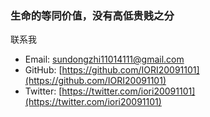 ### 生命的等同价值，没有高低贵贱之分

联系我
* Email: [sundongzhi11014111@gmail.com](mailTo:sundongzhi11014111@gmail.com)
* GitHub: [https://github.com/IORI20091101](https://github.com/IORI20091101)
* Twitter: [https://twitter.com/iori20091101](https://twitter.com/iori20091101)

<!--
**IORI20091101/IORI20091101** is a ✨ _special_ ✨ repository because its `README.md` (this file) appears on your GitHub profile.

Here are some ideas to get you started:

- 🔭 I’m currently working on ...
- 🌱 I’m currently learning ...
- 👯 I’m looking to collaborate on ...
- 🤔 I’m looking for help with ...
- 💬 Ask me about ...
- 📫 How to reach me: ...
- 😄 Pronouns: ...
- ⚡ Fun fact: ...
-->
